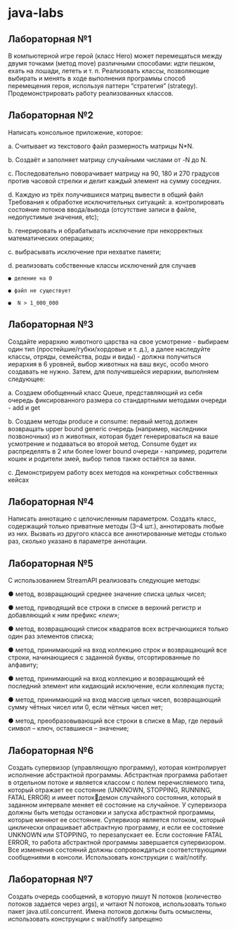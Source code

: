# java-labs

## Лабораторная №1
В компьютерной игре герой (класс Hero) может перемещаться между 
двумя точками (метод move) различными способами: идти пешком, 
ехать на лошади, лететь и т. п. Реализовать классы, позволяющие 
выбирать и менять в ходе выполнения программы способ перемещения 
героя, используя паттерн “стратегия” (strategy). Продемонстрировать 
работу реализованных классов. 


## Лабораторная №2
Написать консольное приложение, которое:

a. Считывает из текстового файл размерность матрицы N*N.

b. Создаёт и заполняет матрицу случайными числами от -N до N.

c. Последовательно поворачивает матрицу на 90, 180 и 270 градусов 
против часовой стрелки и делит каждый элемент на сумму 
соседних.

d. Каждую из трёх получившихся матриц вывести в общий файл
Требования к обработке исключительных ситуаций:
a. контролировать состояние потоков ввода/вывода (отсутствие 
записи в файле, недопустимые значения, etc);

b. генерировать и обрабатывать исключение при некорректных 
математических операциях;

c. выбрасывать исключение при нехватке памяти;

d. реализовать собственные классы исключений для случаев 
 
    ● деление на 0

    ● файл не существует

    ●  N > 1_000_000

## Лабораторная №3
Создайте иерархию животного царства на свое усмотрение - выбираем 
один тип (простейшие/губки/хордовые и т. д.), а далее наследуйте 
классы, отряды, семейства, роды и виды) - должна получиться иерархия 
в 6 уровней, выбор животных на ваш вкус, особо много создавать не 
нужно. Затем, для получившейся иерархии, выполняем следующее:

a. Создаем обобщенный класс Queue, представляющий из себя 
очередь фиксированного размера со стандартными методами 
очереди - add и get

b. Создаем методы produce и consume: первый метод должен 
возвращать upper bound generic очередь (например, наследники 
позвоночных) из n животных, которая будет генерироваться на 
ваше усмотрение и подаваться во второй метод. Consume будет их 
распределять в 2 или более lower bound очереди - например, 
родители кошек и родители змей, выбор типов также остаётся за 
вами.

c. Демонстрируем работу всех методов на конкретных собственных 
кейсах

## Лабораторная №4
Написать аннотацию с целочисленным параметром. Создать класс, 
содержащий только приватные методы (3–4 шт.), аннотировать любые 
из них. Вызвать из другого класса все аннотированные методы столько 
раз, сколько указано в параметре аннотации.

## Лабораторная №5
С использованием StreamAPI реализовать следующие методы:

● метод, возвращающий среднее значение списка целых чисел;

● метод, приводящий все строки в списке в верхний регистр и 
добавляющий к ним префикс «_new_»;

● метод, возвращающий список квадратов всех встречающихся 
только один раз элементов списка;

● метод, принимающий на вход коллекцию строк и возвращающий 
все строки, начинающиеся с заданной буквы, отсортированные по 
алфавиту;

● метод, принимающий на вход коллекцию и возвращающий её 
последний элемент или кидающий исключение, если коллекция 
пуста;

● метод, принимающий на вход массив целых чисел, возвращающий 
сумму чётных чисел или 0, если чётных чисел нет;

● метод, преобразовывающий все строки в списке в Map, где первый 
символ – ключ, оставшиеся – значение;

## Лабораторная №6
Создать супервизор (управляющую программу), которая контролирует 
исполнение абстрактной программы. 
Абстрактная программа работает в отдельном потоке и является 
классом с полем перечисляемого типа, который отражает ее состояние 
(UNKNOWN, STOPPING, RUNNING, FATAL ERROR) и имеет потокдемон случайного состояния, который в заданном интервале меняет её 
состояние на случайное. 
У супервизора должны быть методы остановки и запуска 
абстрактной программы, которые меняют ее состояние. Супервизор 
является потоком, который циклически опрашивает абстрактную 
программу, и если ее состояние UNKNOWN или STOPPING, то 
перезапускает ее. Если состояние FATAL ERROR, то работа 
абстрактной программы завершается супервизором. Все изменения 
состояний должны сопровождаться соответствующими сообщениями в 
консоли. Использовать конструкции с wait/notify.

## Лабораторная №7
Создать очередь сообщений, в которую пишут N потоков (количество 
потоков задается через args), и читают N потоков, использовать только 
пакет java.util.concurrent. Имена потоков должны быть осмыслены, 
использовать конструкции с wait/notify запрещено
